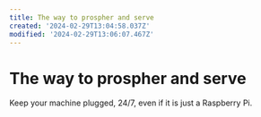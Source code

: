 ```yaml
---
title: The way to prospher and serve
created: '2024-02-29T13:04:58.037Z'
modified: '2024-02-29T13:06:07.467Z'
---
```


# The way to prospher and serve

Keep your machine plugged, 24/7, even if it is just a Raspberry Pi.


